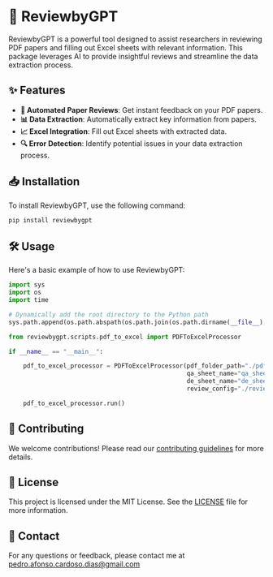 # 🚀 ReviewbyGPT

ReviewbyGPT is a powerful tool designed to assist researchers in reviewing PDF papers and filling out Excel sheets with relevant information. This package leverages AI to provide insightful reviews and streamline the data extraction process.

## ✨ Features

- **🚀 Automated Paper Reviews**: Get instant feedback on your PDF papers.
- **📊 Data Extraction**: Automatically extract key information from papers.
- **📈 Excel Integration**: Fill out Excel sheets with extracted data.
- **🔍 Error Detection**: Identify potential issues in your data extraction process.

## 📥 Installation

To install ReviewbyGPT, use the following command:

```bash
pip install reviewbygpt
```

## 🛠️ Usage

Here's a basic example of how to use ReviewbyGPT:

```python
import sys
import os
import time

# Dynamically add the root directory to the Python path
sys.path.append(os.path.abspath(os.path.join(os.path.dirname(__file__), "../../")))

from reviewbygpt.scripts.pdf_to_excel import PDFToExcelProcessor

if __name__ == "__main__":

    pdf_to_excel_processor = PDFToExcelProcessor(pdf_folder_path="./pdf-files/",
                                                 qa_sheet_name="qa_sheet",
                                                 de_sheet_name="de_sheet",
                                                 review_config="./review_data.yaml")

    pdf_to_excel_processor.run()
```

## 🤝 Contributing

We welcome contributions! Please read our [contributing guidelines](CONTRIBUTING.md) for more details.

## 📄 License

This project is licensed under the MIT License. See the [LICENSE](LICENSE) file for more information.

## 📧 Contact

For any questions or feedback, please contact me at pedro.afonso.cardoso.dias@gmail.com
